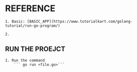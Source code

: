 # REFERENCE

    1. Basic: [BASIC_APP](https://www.tutorialkart.com/golang-tutorial/run-go-program/)

    2.

## RUN THE PROEJCT

    1. Run the command
        ``` go run <file.go>```
